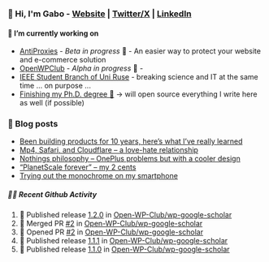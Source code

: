 ### 👋 Hi, I'm Gabo - [Website](https://gkanev.com) | [Twitter/X](https://twitter.com/mrgkanev) | [LinkedIn](https://www.linkedin.com/in/mrgkanev)

#### 🔭 I’m currently working on
- [AntiProxies](https://antiproxies.com/) - *Beta in progress* 🚀 -  An easier way to protect your website and e-commerce solution
- [OpenWPClub](https://openwpclub.com/) - *Alpha in progress* 🚀 - 
- [IEEE Student Branch of Uni Ruse](https://github.com/IEEE-Student-Branch-of-Uni-Ruse) - breaking science and IT at the same time ... on purpose ...
- [Finishing my Ph.D. degree 🤔](https://scholar.google.com/citations?user=En7GPEsAAAAJ&hl=en) -> will open source everything I write here as well (if possible)

### 📖 Blog posts
<!-- BLOG-POST-LIST:START -->
- [Been building products for 10 years, here’s what I’ve really learned](https://gkanev.com/posts/been-building-products-for-10-years-heres-what-ive-really-learned/)
- [Mp4, Safari, and Cloudflare – a love-hate relationship](https://gkanev.com/posts/mp4-safari-and-cloudflare-a-love-hate-relationship/)
- [Nothings philosophy – OnePlus problems but with a cooler design](https://gkanev.com/posts/nothings-philosophy-oneplus-problems-but-with-a-cooler-design/)
- [“PlanetScale forever” – my 2 cents](https://gkanev.com/posts/planetscale-forever-my-2-cents/)
- [Trying out the monochrome on my smartphone](https://gkanev.com/posts/trying-out-the-monochrome-on-my-smartphone/)
<!-- BLOG-POST-LIST:END -->

##### 🧑‍💻 Recent Github Activity

<!--START_SECTION:activity-->
1. 🚀 Published release [1.2.0](https://github.com/Open-WP-Club/wp-google-scholar/releases/tag/1.2.0) in [Open-WP-Club/wp-google-scholar](https://github.com/Open-WP-Club/wp-google-scholar)
2. 🎉 Merged PR [#2](https://github.com/Open-WP-Club/wp-google-scholar/pull/2) in [Open-WP-Club/wp-google-scholar](https://github.com/Open-WP-Club/wp-google-scholar)
3. 💪 Opened PR [#2](https://github.com/Open-WP-Club/wp-google-scholar/pull/2) in [Open-WP-Club/wp-google-scholar](https://github.com/Open-WP-Club/wp-google-scholar)
4. 🚀 Published release [1.1.1](https://github.com/Open-WP-Club/wp-google-scholar/releases/tag/1.1.1) in [Open-WP-Club/wp-google-scholar](https://github.com/Open-WP-Club/wp-google-scholar)
5. 🚀 Published release [1.1.0](https://github.com/Open-WP-Club/wp-google-scholar/releases/tag/1.1.0) in [Open-WP-Club/wp-google-scholar](https://github.com/Open-WP-Club/wp-google-scholar)
<!--END_SECTION:activity-->
